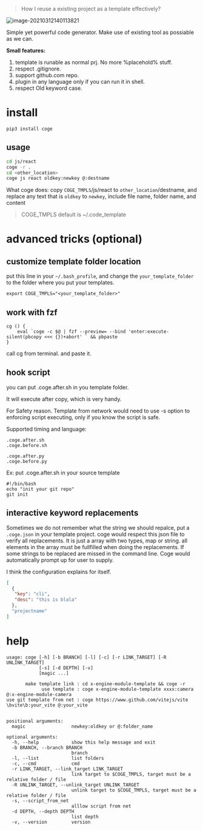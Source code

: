 > How I reuse a existing project as a template effectively?

![image-20210312140113821](https://raw.githubusercontent.com/zk4/image_backup/main/img/image-20210312140113821.png)

Simple yet powerful code generator.
Make use of existing tool as possiable as we can.

**Small features:**
1. template is runable as normal prj. No more %placehold% stuff.
3. respect .gitignore.
3. support github.com repo.
5. plugin in any language only if you can run it in shell.
7. respect Old keyword case.

# install
```
pip3 install coge
```

## usage
``` bash
cd js/react
coge -r .
cd <other_location>
coge js react oldkey:newkey @:destname

```
What coge does:  copy `COGE_TMPLS`/js/react to `other_location`/destname, and replace any text that is `oldkey` to `newkey`, include file name, folder name, and content

> COGE_TMPLS default is ~/.code_template

# advanced tricks (optional)

## customize template folder location
put this line in your `~/.bash_profile`, and change the `your_template_folder` to  the folder where you put your templates.
```
export COGE_TMPLS="<your_template_folder>"
```
## work with fzf
```
cg () {
	eval `coge -c $@ | fzf --preview= --bind 'enter:execute-silent(pbcopy <<< {})+abort' ` && pbpaste
}
```
call cg from terminal. and paste it.
## hook script
you can put .coge.after.sh in you template folder.

It will execute after copy, which is very handy.

For Safety reason. Template from network would need to use -s option to enforcing script executing, only if you know the script is safe.

Supported timing and language:
```
.coge.after.sh
.coge.before.sh

.coge.after.py
.coge.before.py
```

Ex:
put .coge.after.sh in your source template
```
#!/bin/bash
echo "init your git repo"
git init
```

## interactive keyword replacements
Sometimes we do not remember what the string we should repalce,
put a `.coge.json` in your template project.
coge would respect this json file to verify all replacements.
It is just a array with two types, map or string.
all elements in the array must be fullfilled when doing the replacements.
If some strings to be replaced are missed in the command line. Coge would automatically prompt up for user to supply.

I think the configuration explains for itself.
``` json
[
  {
   "key": "cli",
   "desc": "this is blala"
  },
  "projectname"
]
```


# help
```
usage: coge [-h] [-b BRANCH] [-l] [-c] [-r LINK_TARGET] [-R UNLINK_TARGET]
            [-s] [-d DEPTH] [-v]
            [magic ...]

       make template link : cd x-engine-module-template && coge -r
             use template : coge x-engine-module-template xxxx:camera @:x-engine-module-camera
use git template from net : coge https://www.github.com/vitejs/vite \bvite\b:your_vite @:your_vite


positional arguments:
  magic                 newkey:oldkey or @:folder_name

optional arguments:
  -h, --help            show this help message and exit
  -b BRANCH, --branch BRANCH
                        branch
  -l, --list            list folders
  -c, --cmd             cmd
  -r LINK_TARGET, --link_target LINK_TARGET
                        link target to $COGE_TMPLS, target must be a relative folder / file
  -R UNLINK_TARGET, --unlink_target UNLINK_TARGET
                        unlink target to $COGE_TMPLS, target must be a relative folder / file
  -s, --script_from_net
                        alllow script from net
  -d DEPTH, --depth DEPTH
                        list depth
  -v, --version         version
```
